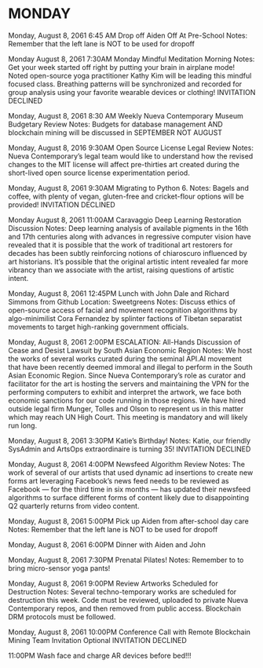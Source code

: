 # MONDAY

Monday, August 8, 2061
6:45 AM
Drop off Aiden Off At Pre-School
Notes: Remember that the left lane is NOT to be used for dropoff

Monday August 8, 2061
7:30AM
Monday Mindful Meditation Morning
Notes: Get your week started off right by putting your brain in airplane mode! Noted open-source yoga practitioner Kathy Kim will be leading this mindful focused class. Breathing patterns will be synchronized and recorded for group analysis using your favorite wearable devices or clothing!
INVITATION DECLINED

Monday, August 8, 2061
8:30 AM
Weekly Nueva Contemporary Museum Budgetary Review
Notes: Budgets for database management AND blockchain mining will be discussed in SEPTEMBER NOT AUGUST

Monday, August 8, 2016
9:30AM
Open Source License Legal Review
Notes: Nueva Contemporary’s legal team would like to understand how the revised changes to the MIT license will affect pre-thirties art created during the short-lived open source license experimentation period. 

Monday, August 8, 2061
9:30AM
Migrating to Python 6.
Notes: Bagels and coffee, with plenty of vegan, gluten-free and cricket-flour options will be provided!
INVITATION DECLINED

Monday August 8, 2061
11:00AM
Caravaggio Deep Learning Restoration Discussion
Notes: Deep learning analysis of available pigments in the 16th and 17th centuries along with advances in regressive computer vision have revealed that it is possible that the work of traditional art restorers for decades has been subtly reinforcing notions of chiaroscuro influenced by art historians. It’s possible that the original artistic intent revealed far more vibrancy than we associate with the artist, raising questions of artistic intent.

Monday, August 8, 2061
12:45PM
Lunch with John Dale and Richard Simmons from Github
Location: Sweetgreens
Notes: Discuss ethics of open-source access of facial and movement recognition algorithms by algo-minimilist Cora Fernandez by splinter factions of Tibetan separatist movements to target high-ranking government officials.

Monday, August 8, 2061
2:00PM
ESCALATION: All-Hands Discussion of Cease and Desist Lawsuit by South Asian Economic Region
Notes: We host the works of several works curated during the seminal API.AI movement that have been recently deemed immoral and illegal to perform in the South Asian Economic Region. Since Nueva Contemporary’s role as curator and facilitator for the art is hosting the servers and maintaining the VPN for the performing computers to exhibit and interpret the artwork, we face both economic sanctions for our code running in those regions. We have hired outside legal firm Munger, Tolles and Olson to represent us in this matter which may reach UN High Court. This meeting is mandatory and will likely run long.

Monday, August 8, 2061
3:30PM
Katie’s Birthday!
Notes: Katie, our friendly SysAdmin and ArtsOps extraordinaire is turning 35!
INVITATION DECLINED

Monday, August 8, 2061
4:00PM Newsfeed Algorithm Review
Notes: The work of several of our artists that used dynamic ad insertions to create new forms art leveraging Facebook’s news feed needs to be reviewed as Facebook — for the third time in six months — has updated their newsfeed algorithms to surface different forms of content likely due to disappointing Q2 quarterly returns from video content.

Monday, August 8, 2061
5:00PM
Pick up Aiden from after-school day care
Notes: Remember that the left lane is NOT to be used for dropoff

Monday, August 8, 2061
6:00PM
Dinner with Aiden and John

Monday, August 8, 2061
7:30PM
Prenatal Pilates!
Notes: Remember to to bring micro-sensor yoga pants!

Monday, August 8, 2061
9:00PM
Review Artworks Scheduled for Destruction
Notes: Several techno-temporary works are scheduled for destruction this week. Code must be reviewed, uploaded to private Nueva Contemporary repos, and then removed from public access. Blockchain DRM protocols must be followed.

Monday, August 8, 2061
10:00PM
Conference Call with Remote Blockchain Mining Team
Invitation Optional
INVITATION DECLINED

11:00PM
Wash face and charge AR devices before bed!!!
